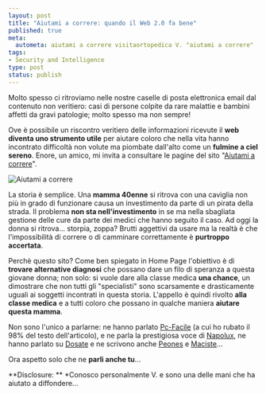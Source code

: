 ```yaml
--- 
layout: post
title: "Aiutami a correre: quando il Web 2.0 fa bene"
published: true
meta: 
  autometa: aiutami a correre visitaortopedica V. "aiutami a correre"
tags: 
- Security and Intelligence
type: post
status: publish
---
```

Molto spesso ci ritroviamo nelle nostre caselle di posta elettronica email dal contenuto non veritiero: casi di persone colpite da rare malattie e bambini affetti da gravi patologie; molto spesso ma non sempre!  
  
Ove è possibile un riscontro veritiero delle informazioni ricevute il **web diventa uno strumento utile** per aiutare coloro che nella vita hanno incontrato difficoltà non volute ma piombate dall'alto come un **fulmine a ciel sereno**.
Enore, un amico, mi invita a consultare le pagine del sito "[Aiutami a correre](http://help.visitaortopedica.com)".  
<!--more-->

![Aiutami a correre](http://www.lastknight.com/download/20070915.jpg)  
  
La storia è semplice. Una **mamma 40enne** si ritrova con una caviglia non più in grado di funzionare causa un investimento da parte di un pirata della strada. Il problema **non sta nell'investimento** in se ma nella sbagliata gestione delle cure da parte dei medici che hanno seguito il caso. Ad oggi la donna si ritrova... storpia, zoppa? Brutti aggettivi da usare ma la realtà è che l'impossibilità di correre o di camminare correttamente è **purtroppo accertata**.  
  
Perchè questo sito? Come ben spiegato in Home Page l'obiettivo è di **trovare alternative diagnosi** che possano dare un filo di speranza a questa giovane donna; non solo: si vuole dare alla classe medica **una chance**, un dimostrare che non tutti gli "specialisti" sono scarsamente e drasticamente uguali ai soggetti incontrati in questa storia. L'appello è quindi rivolto **alla classe medica** e a tutti coloro che possano in qualche maniera **aiutare questa mamma**.  
  
Non sono l'unico a parlarne: ne hanno parlato [Pc-Facile](http://www.pc-facile.com/news/aiutami_correre_quando_web_fa_bene/52213.htm) (a cui ho rubato il 98% del testo dell'articolo), e ne parla la prestigiosa voce di [Napolux](http://www.napolux.com/tag/aiutami-a-correre/), ne hanno parlato  su [Dosate](http://www.dosate.it/node/806) e ne scrivono anche [Peones](http://peones.wordpress.com/2007/09/05/aiutami-a-correre/) e [Maciste](http://www.maciste.it/pagine/commiuniti/blog_utenti.php?idto=1015367)...  
  
Ora aspetto solo che ne **parli anche tu**...  
  
**Disclosure: ** *Conosco personalmente V. e sono una delle mani che ha aiutato a diffondere... 
